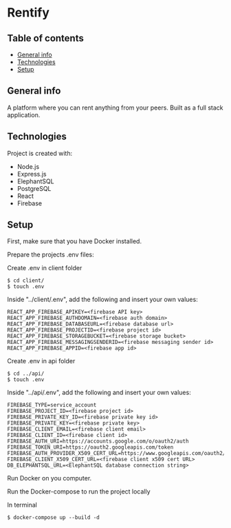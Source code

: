 # Rentify

## Table of contents
* [General info](#general-info)
* [Technologies](#technologies)
* [Setup](#setup)

## General info
A platform where you can rent anything from your peers. Built as a full stack application.
	
## Technologies
Project is created with:
* Node.js
* Express.js
* ElephantSQL
* PostgreSQL
* React
* Firebase
	
## Setup
First, make sure that you have Docker installed.

Prepare the projects .env files:

Create .env in client folder
```
$ cd client/
$ touch .env
```
Inside "../client/.env", add the following and insert your own values:
```
REACT_APP_FIREBASE_APIKEY=<firebase API key>
REACT_APP_FIREBASE_AUTHDOMAIN=<firebase auth domain>
REACT_APP_FIREBASE_DATABASEURL=<firebase database url>
REACT_APP_FIREBASE_PROJECTID=<firebase project id>
REACT_APP_FIREBASE_STORAGEBUCKET=<firebase storage bucket>
REACT_APP_FIREBASE_MESSAGINGSENDERID=<firebase messaging sender id>
REACT_APP_FIREBASE_APPID=<firebase app id>
```

Create .env in api folder
```
$ cd ../api/
$ touch .env
```
Inside "../api/.env", add the following and insert your own values:
```
FIREBASE_TYPE=service_account
FIREBASE_PROJECT_ID=<firebase project id>
FIREBASE_PRIVATE_KEY_ID=<firebase private key id>
FIREBASE_PRIVATE_KEY=<firebase private key>
FIREBASE_CLIENT_EMAIL=<firebase client email>
FIREBASE_CLIENT_ID=<firebase client id>
FIREBASE_AUTH_URI=https://accounts.google.com/o/oauth2/auth
FIREBASE_TOKEN_URI=https://oauth2.googleapis.com/token
FIREBASE_AUTH_PROVIDER_X509_CERT_URL=https://www.googleapis.com/oauth2/v1/certs
FIREBASE_CLIENT_X509_CERT_URL=<firebase client x509 cert URL>
DB_ELEPHANTSQL_URL=<ElephantSQL database connection string>
```

Run Docker on you computer.

Run the Docker-compose to run the project locally

In terminal
```
$ docker-compose up --build -d
```
